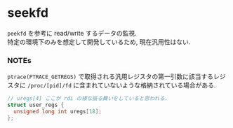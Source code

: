 # seekfd

`peekfd` を参考に read/write するデータの監視.  
特定の環境下のみを想定して開発しているため, 現在汎用性はない.


### NOTEs
`ptrace(PTRACE_GETREGS)` で取得される汎用レジスタの第一引数に該当するレジスタに `/proc/[pid]/fd` に含まれていないような格納されている場合がある.  
```C
// uregs[4] ここが rdi の様な振る舞いをしていると思われる.
struct user_regs {
  unsigned long int uregs[18];
};
```
